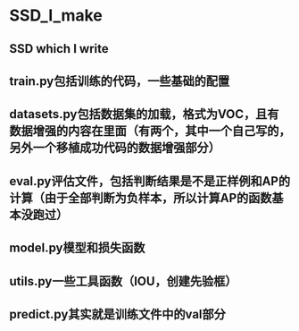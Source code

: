 # SSD_I_make
## SSD which I write
## train.py包括训练的代码，一些基础的配置
## datasets.py包括数据集的加载，格式为VOC，且有数据增强的内容在里面（有两个，其中一个自己写的，另外一个移植成功代码的数据增强部分）
## eval.py评估文件，包括判断结果是不是正样例和AP的计算（由于全部判断为负样本，所以计算AP的函数基本没跑过）
## model.py模型和损失函数
## utils.py一些工具函数（IOU，创建先验框）
## predict.py其实就是训练文件中的val部分
